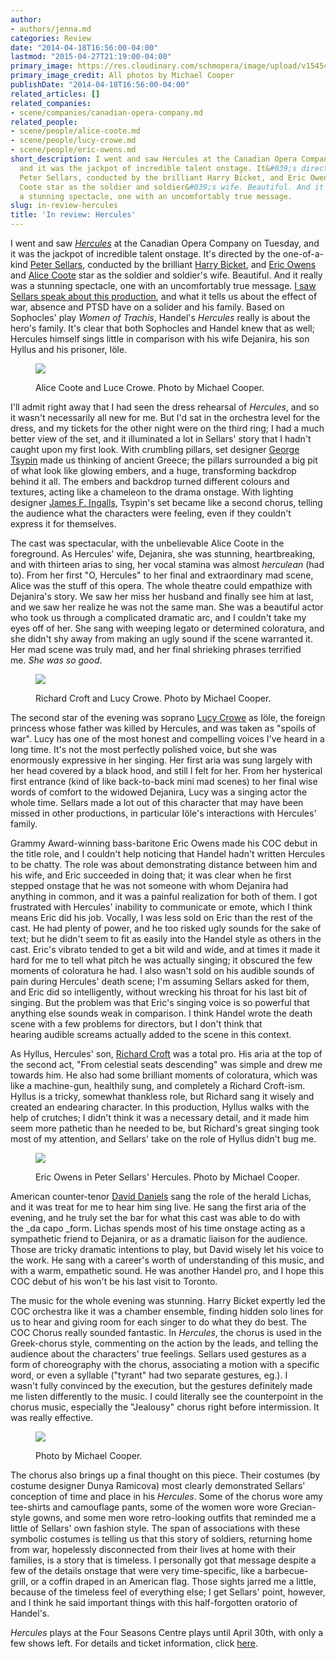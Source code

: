 ```yaml
---
author:
- authors/jenna.md
categories: Review
date: "2014-04-18T16:56:00-04:00"
lastmod: "2015-04-27T21:19:00-04:00"
primary_image: https://res.cloudinary.com/schmopera/image/upload/v1545409169/media/webhook-uploads/1429839149729/Alice-Hercules1-1024x643.jpg.jpg
primary_image_credit: All photos by Michael Cooper
publishDate: "2014-04-18T16:56:00-04:00"
related_articles: []
related_companies:
- scene/companies/canadian-opera-company.md
related_people:
- scene/people/alice-coote.md
- scene/people/lucy-crowe.md
- scene/people/eric-owens.md
short_description: I went and saw Hercules at the Canadian Opera Company on Tuesday,
  and it was the jackpot of incredible talent onstage. It&#039;s directed by the one-of-a-kind
  Peter Sellars, conducted by the brilliant Harry Bicket, and Eric Owens and Alice
  Coote star as the soldier and soldier&#039;s wife. Beautiful. And it really was
  a stunning spectacle, one with an uncomfortably true message.
slug: in-review-hercules
title: 'In review: Hercules'
---
```


I went and saw [_Hercules_](http://www.coc.ca/PerformancesAndTickets/1314Season/Hercules.aspx) at the Canadian Opera Company on Tuesday, and it was the jackpot of incredible talent onstage. It's directed by the one-of-a-kind [Peter Sellars](http://en.wikipedia.org/wiki/Peter_Sellars), conducted by the brilliant [Harry Bicket](http://www.askonasholt.co.uk/artists/conductors/harry-bicket), and [Eric Owens](http://imgartists.com/artist/eric_owens) and [Alice Coote](http://imgartists.com/artist/alice_coote) star as the soldier and soldier's wife. Beautiful. And it really was a stunning spectacle, one with an uncomfortably true message. [I saw Sellars speak about this production](/peter-sellars-all-my-subtexts-were-understatements/), and what it tells us about the effect of war, absence and PTSD have on a solider and his family. Based on Sophocles' play _Women of Trachis_, Handel's _Hercules_ really is about the hero's family. It's clear that both Sophocles and Handel knew that as well; Hercules himself sings little in comparison with his wife Dejanira, his son Hyllus and his prisoner, Iöle.

<figure data-type="image">

![](https://res.cloudinary.com/schmopera/image/upload/v1545409169/media/webhook-uploads/1429839218736/0437-Dejanira-Iole-Credit-Michael-Cooper-1024x681.jpg.jpg)
</figcaption>Alice Coote and Luce Crowe. Photo by Michael Cooper.</figcaption>
</figure>

I'll admit right away that I had seen the dress rehearsal of _Hercules_, and so it wasn't necessarily all new for me. But I'd sat in the orchestra level for the dress, and my tickets for the other night were on the third ring; I had a much better view of the set, and it illuminated a lot in Sellars' story that I hadn't caught upon my first look. With crumbling pillars, set designer [George Tsypin](http://georgetsypin.com/www/) made us thinking of ancient Greece; the pillars surrounded a big pit of what look like glowing embers, and a huge, transforming backdrop behind it all. The embers and backdrop turned different colours and textures, acting like a chameleon to the drama onstage. With lighting designer [James F. Ingalls](http://en.wikipedia.org/wiki/James_F._Ingalls), Tsypin's set became like a second chorus, telling the audience what the characters were feeling, even if they couldn't express it for themselves.

The cast was spectacular, with the unbelievable Alice Coote in the foreground. As Hercules' wife, Dejanira, she was stunning, heartbreaking, and with thirteen arias to sing, her vocal stamina was almost _herculean_ (had to). From her first "O, Hercules" to her final and extraordinary mad scene, Alice was the stuff of this opera. The whole theatre could empathize with Dejanira's story. We saw her miss her husband and finally see him at last, and we saw her realize he was not the same man. She was a beautiful actor who took us through a complicated dramatic arc, and I couldn't take my eyes off of her. She sang with weeping legato or determined coloratura, and she didn't shy away from making an ugly sound if the scene warranted it. Her mad scene was truly mad, and her final shrieking phrases terrified me. _She was so good_.

<figure data-type="image">

![](https://res.cloudinary.com/schmopera/image/upload/v1545409169/media/webhook-uploads/1429839272084/0585-Hyllus-Iole-Credit-Michael-Cooper-681x1024.jpg.jpg)
<figcaption>Richard Croft and Lucy Crowe. Photo by Michael Cooper.</figcaption>
</figure>

The second star of the evening was soprano [Lucy Crowe](http://www.askonasholt.co.uk/artists/singers/soprano/lucy-crowe) as Iöle, the foreign princess whose father was killed by Hercules, and was taken as "spoils of war". Lucy has one of the most honest and compelling voices I've heard in a long time. It's not the most perfectly polished voice, but she was enormously expressive in her singing. Her first aria was sung largely with her head covered by a black hood, and still I felt for her. From her hysterical first entrance (kind of like back-to-back mini mad scenes) to her final wise words of comfort to the widowed Dejanira, Lucy was a singing actor the whole time. Sellars made a lot out of this character that may have been missed in other productions, in particular Iöle's interactions with Hercules' family.

Grammy Award-winning bass-baritone Eric Owens made his COC debut in the title role, and I couldn't help noticing that Handel hadn't written Hercules to be chatty. The role was about demonstrating distance between him and his wife, and Eric succeeded in doing that; it was clear when he first stepped onstage that he was not someone with whom Dejanira had anything in common, and it was a painful realization for both of them. I got frustrated with Hercules' inability to communicate or emote, which I think means Eric did his job. Vocally, I was less sold on Eric than the rest of the cast. He had plenty of power, and he too risked ugly sounds for the sake of text; but he didn't seem to fit as easily into the Handel style as others in the cast. Eric's vibrato tended to get a bit wild and wide, and at times it made it hard for me to tell what pitch he was actually singing; it obscured the few moments of coloratura he had. I also wasn't sold on his audible sounds of pain during Hercules' death scene; I'm assuming Sellars asked for them, and Eric did so intelligently, without wrecking his throat for his last bit of singing. But the problem was that Eric's singing voice is so powerful that anything else sounds weak in comparison. I think Handel wrote the death scene with a few problems for directors, but I don't think that hearing audible screams actually added to the scene in this context.

As Hyllus, Hercules' son, [Richard Croft](http://imgartists.com/artist/richard_croft) was a total pro. His aria at the top of the second act, "From celestial seats descending" was simple and drew me towards him. He also had some brilliant moments of coloratura, which was like a machine-gun, healthily sung, and completely a Richard Croft-ism. Hyllus is a tricky, somewhat thankless role, but Richard sang it wisely and created an endearing character. In this production, Hyllus walks with the help of crutches; I didn't think it was a necessary detail, and it made him seem more pathetic than he needed to be, but Richard's great singing took most of my attention, and Sellars' take on the role of Hyllus didn't bug me.

<figure data-type="image">

![](https://res.cloudinary.com/schmopera/image/upload/v1545409169/media/webhook-uploads/1429839324631/0802-Hercules-Credit-Michael-Cooper-719x1024.jpg.jpg)
<figcaption>Eric Owens in Peter Sellars' Hercules. Photo by Michael Cooper.</figcaption>
</figure>

American counter-tenor [David Daniels](http://www.danielssings.com/) sang the role of the herald Lichas, and it was treat for me to hear him sing live. He sang the first aria of the evening, and he truly set the bar for what this cast was able to do with the _da capo _form. Lichas spends most of his time onstage acting as a sympathetic friend to Dejanira, or as a dramatic liaison for the audience. Those are tricky dramatic intentions to play, but David wisely let his voice to the work. He sang with a career's worth of understanding of this music, and with a warm, empathetic sound. He was another Handel pro, and I hope this COC debut of his won't be his last visit to Toronto.

The music for the whole evening was stunning. Harry Bicket expertly led the COC orchestra like it was a chamber ensemble, finding hidden solo lines for us to hear and giving room for each singer to do what they do best. The COC Chorus really sounded fantastic. In _Hercules_, the chorus is used in the Greek-chorus style, commenting on the action by the leads, and telling the audience about the characters' true feelings. Sellars used gestures as a form of choreography with the chorus, associating a motion with a specific word, or even a syllable ("tyrant" had two separate gestures, eg.). I wasn't fully convinced by the execution, but the gestures definitely made me listen differently to the music. I could literally see the counterpoint in the chorus music, especially the "Jealousy" chorus right before intermission. It was really effective.

<figure data-type="image">

![](https://res.cloudinary.com/schmopera/image/upload/v1545409169/media/webhook-uploads/1429839391127/0941-Scene-from-Hercules-Credit-Michael-Cooper-1024x595.jpg.jpg)
<figcaption>Photo by Michael Cooper.</figcaption>
</figure>

The chorus also brings up a final thought on this piece. Their costumes (by costume designer Dunya Ramicova) most clearly demonstrated Sellars' conception of time and place in his _Hercules_. Some of the chorus wore amy tee-shirts and camouflage pants, some of the women wore wore Grecian-style gowns, and some men wore retro-looking outfits that reminded me a little of Sellars' own fashion style. The span of associations with these symbolic costumes is telling us that this story of soldiers, returning home from war, hopelessly disconnected from their lives at home with their families, is a story that is timeless. I personally got that message despite a few of the details onstage that were very time-specific, like a barbecue-grill, or a coffin draped in an American flag. Those sights jarred me a little, because of the timeless feel of everything else; I get Sellars' point, however, and I think he said important things with this half-forgotten oratorio of Handel's.

_Hercules_ plays at the Four Seasons Centre plays until April 30th, with only a few shows left. For details and ticket information, click [here](http://www.coc.ca/PerformancesAndTickets/1314Season/Hercules.aspx).
